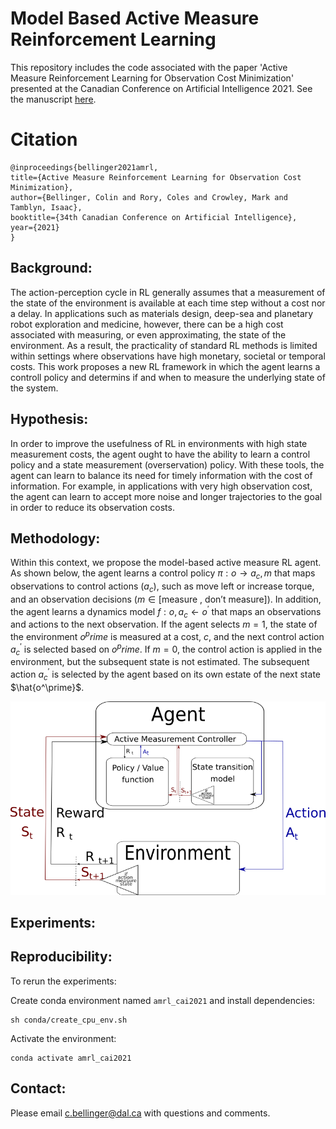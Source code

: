 # Model Based Active Measure Reinforcement Learning
This repository includes the code associated with the paper 'Active Measure Reinforcement Learning for Observation Cost Minimization' presented at the Canadian Conference on Artificial Intelligence 2021. See the manuscript [here](https://caiac.pubpub.org/pub/3hn8s5v9/release/1).

# Citation

    @inproceedings{bellinger2021amrl,
    title={Active Measure Reinforcement Learning for Observation Cost Minimization},
    author={Bellinger, Colin and Rory, Coles and Crowley, Mark and Tamblyn, Isaac},
    booktitle={34th Canadian Conference on Artificial Intelligence},
    year={2021}
    }

## Background:

The action-perception cycle in RL generally assumes that a measurement of the state of the environment is available at each time step without a cost nor a delay. In applications such as materials design, deep-sea and planetary robot exploration and medicine, however, there can be a high cost associated with measuring, or even approximating, the state of the environment. As a result, the practicality of standard RL methods is limited within settings where observations have high monetary, societal or temporal costs. This work proposes a new RL framework in which the agent learns a controll policy and determins if and when to measure the underlying state of the system.

## Hypothesis: 

In order to improve the usefulness of RL in environments with high state measurement costs, the agent ought to have the ability to learn a control policy and a state measurement (overservation) policy. With these tools, the agent can learn to balance its need for timely information with the cost of information. For example, in applications with very high observation cost, the agent can learn to accept more noise and longer trajectories to the goal in order to reduce its observation costs. 

## Methodology: 

Within this context, we propose the model-based active measure RL agent. As shown below, the agent learns a control policy $\pi: o \rightarrow a_c, m$ that maps observations to control actions ($a_c$), such as move left or increase torque, and an observation decisions ($m \in [ \text{measure , don't measure} ]$). In addition, the agent learns a dynamics model $f: o,a_c \leftarrow o^'$ that maps an observations and actions to the next observation. If the agent selects $m=1$, the state of the environment $o^prime$ is measured at a cost, $c$, and the next control action $a_c^'$ is selected based on $o^prime$. If $m=0$, the control action is applied in the environment, but the subsequent state is not estimated. The subsequent action $a_c^'$ is selected by the agent based on its own estate of the next state  $\hat{o^\prime}$.

![plot](figures/modelBasedActiveMeasureAgent.png)


## Experiments: 


## Reproducibility: 

To rerun the experiments:

Create conda environment named `amrl_cai2021` and install dependencies:

    sh conda/create_cpu_env.sh    

Activate the environment:

    conda activate amrl_cai2021


## Contact:

Please email c.bellinger@dal.ca with questions and comments. 

